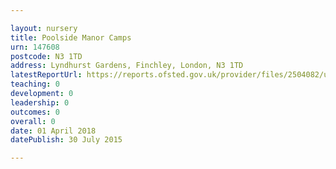 ```yaml
---

layout: nursery
title: Poolside Manor Camps
urn: 147608
postcode: N3 1TD
address: Lyndhurst Gardens, Finchley, London, N3 1TD
latestReportUrl: https://reports.ofsted.gov.uk/provider/files/2504082/urn/147608.pdf
teaching: 0
development: 0
leadership: 0
outcomes: 0
overall: 0
date: 01 April 2018 
datePublish: 30 July 2015

---
```

